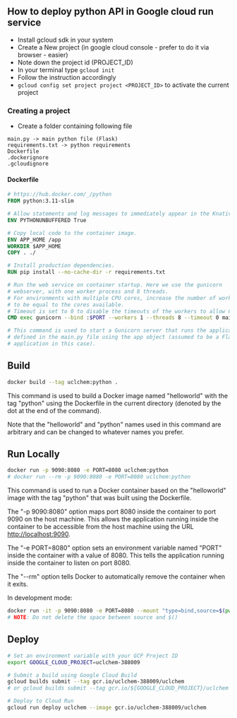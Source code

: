 ## How to deploy python API in Google cloud run service

- Install gcloud sdk in your system
- Create a New project (in google cloud console - prefer to do it via browser - easier)
- Note down the project id (PROJECT_ID)
- In your terminal type `gcloud init`
- Follow the instruction accordingly
- `gcloud config set project project <PROJECT_ID>` to activate the current project

### Creating a project

- Create a folder containing following file

```
main.py -> main python file (Flask)
requirements.txt -> python requirements
Dockerfile
.dockerignore
.gcloudignore
```

#### Dockerfile

```dockerfile
# https://hub.docker.com/_/python
FROM python:3.11-slim

# Allow statements and log messages to immediately appear in the Knative logs
ENV PYTHONUNBUFFERED True

# Copy local code to the container image.
ENV APP_HOME /app
WORKDIR $APP_HOME
COPY . ./

# Install production dependencies.
RUN pip install --no-cache-dir -r requirements.txt

# Run the web service on container startup. Here we use the gunicorn
# webserver, with one worker process and 8 threads.
# For environments with multiple CPU cores, increase the number of workers
# to be equal to the cores available.
# Timeout is set to 0 to disable the timeouts of the workers to allow Cloud Run to handle instance scaling.
CMD exec gunicorn --bind :$PORT --workers 1 --threads 8 --timeout 0 main:app

# This command is used to start a Gunicorn server that runs the application 
# defined in the main.py file using the app object (assumed to be a Flask
# application in this case).

```

## Build

```sh
docker build --tag uclchem:python .
```

This command is used to build a Docker image named "helloworld" with the tag "python" using the Dockerfile in the current directory (denoted by the dot at the end of the command).

Note that the "helloworld" and "python" names used in this command are arbitrary and can be changed to whatever names you prefer.

## Run Locally

```sh
docker run -p 9090:8080 -e PORT=8080 uclchem:python
# docker run --rm -p 9090:8080 -e PORT=8080 uclchem:python
```

This command is used to run a Docker container based on the "helloworld" image with the tag "python" that was built using the Dockerfile.

The "-p 9090:8080" option maps port 8080 inside the container to port 9090 on the host machine. This allows the application running inside the container to be accessible from the host machine using the URL <http://localhost:9090>.

The "-e PORT=8080" option sets an environment variable named "PORT" inside the container with a value of 8080. This tells the application running inside the container to listen on port 8080.

The "--rm" option tells Docker to automatically remove the container when it exits.

In development mode:

```sh
docker run -it -p 9090:8080 -e PORT=8080 --mount "type=bind,source=$(pwd),target=/app/" uclchem:python
# NOTE: Do not delete the space between source and $()
```

## Deploy

```sh
# Set an environment variable with your GCP Project ID
export GOOGLE_CLOUD_PROJECT=uclchem-388009

# Submit a build using Google Cloud Build
gcloud builds submit --tag gcr.io/uclchem-388009/uclchem
# or gcloud builds submit --tag gcr.io/${GOOGLE_CLOUD_PROJECT}/uclchem

# Deploy to Cloud Run
gcloud run deploy uclchem --image gcr.io/uclchem-388009/uclchem
```
